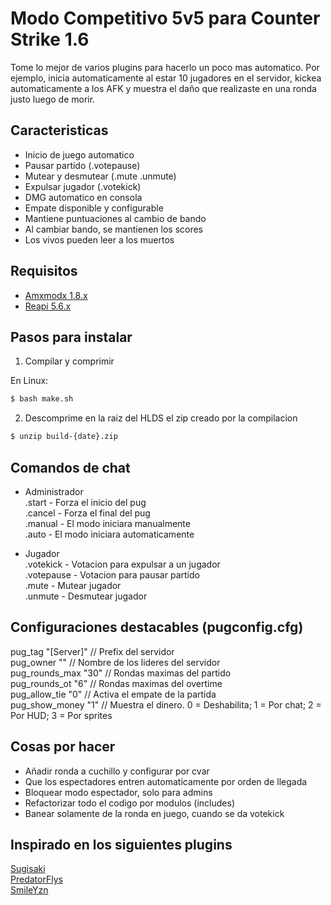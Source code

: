 # Modo Competitivo 5v5 para Counter Strike 1.6

Tome lo mejor de varios plugins para hacerlo un poco mas automatico. Por ejemplo, inicia automaticamente al estar 10 jugadores en el servidor, kickea automaticamente a los AFK y muestra el daño que realizaste en una ronda justo luego de morir.

## Caracteristicas 
- Inicio de juego automatico
- Pausar partido (.votepause)
- Mutear y desmutear (.mute .unmute)
- Expulsar jugador (.votekick)
- DMG automatico en consola
- Empate disponible y configurable
- Mantiene puntuaciones al cambio de bando
- Al cambiar bando, se mantienen los scores
- Los vivos pueden leer a los muertos

## Requisitos

- [Amxmodx 1.8.x](https://www.amxmodx.org/)
- [Reapi 5.6.x](https://github.com/s1lentq/reapi)

## Pasos para instalar

1. Compilar y comprimir

En Linux: 

```bash
$ bash make.sh
```

2. Descomprime en la raiz del HLDS el zip creado por la compilacion 

```bash
$ unzip build-{date}.zip
```

## Comandos de chat

- Administrador<br>
	.start		- Forza el inicio del pug<br>
	.cancel		- Forza el final del pug<br>
	.manual		- El modo iniciara manualmente<br>
	.auto		- El modo iniciara automaticamente<br>

- Jugador<br>
	.votekick <nombre>	- Votacion para expulsar a un jugador<br>
	.votepause			- Votacion para pausar partido<br>
	.mute <nombre>		- Mutear jugador<br>
	.unmute <nombre>	- Desmutear jugador<br>

## Configuraciones destacables  (pugconfig.cfg)

pug_tag		"[Server]" // Prefix del servidor<br>
pug_owner	"" // Nombre de los lideres del servidor<br>
pug_rounds_max		"30" // Rondas maximas del partido<br>
pug_rounds_ot		"6" // Rondas maximas del overtime<br>
pug_allow_tie		"0" // Activa el empate de la partida<br>
pug_show_money			"1" // Muestra el dinero. 0 = Deshabilita; 1 = Por chat; 2 = Por HUD; 3 = Por sprites<br>

## Cosas por hacer
- Añadir ronda a cuchillo y configurar por cvar
- Que los espectadores entren automaticamente por orden de llegada
- Bloquear modo espectador, solo para admins
- Refactorizar todo el codigo por modulos (includes)
- Banear solamente de la ronda en juego, cuando se da votekick

## Inspirado en los siguientes plugins

[Sugisaki](https://amxmodx-es.com/Thread-Competitive-Face-it-Pick-Up-Game-PUG)<br>
[PredatorFlys](https://amxmodx-es.com/Thread-Auto-Mix-YAP-Capitan-resubido)<br>
[SmileYzn](https://github.com/SmileYzn/CS_PugMod)<br>

